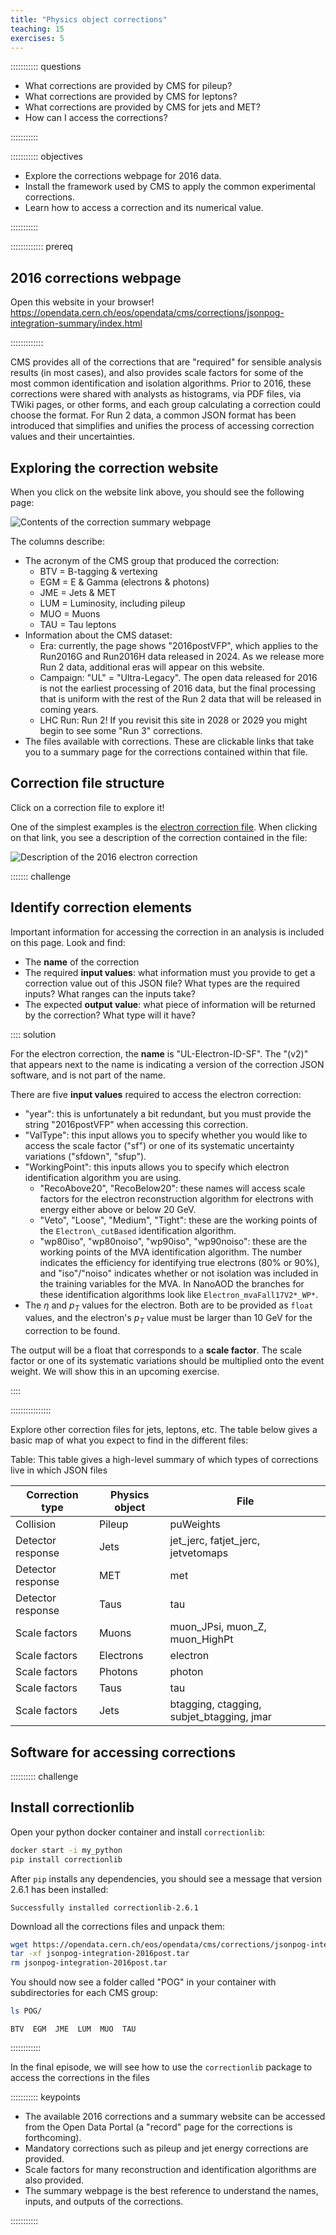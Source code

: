 ```yaml
---
title: "Physics object corrections"
teaching: 15
exercises: 5
---
```


::::::::::: questions

- What corrections are provided by CMS for pileup?
- What corrections are provided by CMS for leptons?
- What corrections are provided by CMS for jets and MET?
- How can I access the corrections?

:::::::::::

::::::::::: objectives

- Explore the corrections webpage for 2016 data.
- Install the framework used by CMS to apply the common experimental corrections.
- Learn how to access a correction and its numerical value.

:::::::::::

::::::::::::: prereq

## 2016 corrections webpage

Open this website in your browser! https://opendata.cern.ch/eos/opendata/cms/corrections/jsonpog-integration-summary/index.html

:::::::::::::

CMS provides all of the corrections that are "required" for sensible analysis results (in most cases), and also provides scale factors for some of the most common identification and isolation algorithms. Prior to 2016, these corrections were shared with analysts as histograms, via PDF files, via TWiki pages, or other forms, and each group calculating a correction could choose the format. For Run 2 data, a common JSON format has been introduced that simplifies and unifies the process of accessing correction values and their uncertainties.

## Exploring the correction website

When you click on the website link above, you should see the following page:

![Contents of the correction summary webpage](fig/JSONsummary.PNG)

The columns describe:

 * The acronym of the CMS group that produced the correction:
   * BTV = B-tagging & vertexing
   * EGM = E & Gamma (electrons & photons)
   * JME = Jets & MET
   * LUM = Luminosity, including pileup
   * MUO = Muons
   * TAU = Tau leptons
 * Information about the CMS dataset:
   * Era: currently, the page shows "2016postVFP", which applies to the Run2016G and Run2016H data released in 2024. As we release more Run 2 data, additional eras will appear on this website.
   * Campaign: "UL" = "Ultra-Legacy". The open data released for 2016 is not the earliest processing of 2016 data, but the final processing that is uniform with the rest of the Run 2 data that will be released in coming years.
   * LHC Run: Run 2! If you revisit this site in 2028 or 2029 you might begin to see some "Run 3" corrections.
 * The files available with corrections. These are clickable links that take you to a summary page for the corrections contained within that file.


## Correction file structure

Click on a correction file to explore it!

One of the simplest examples is the [electron correction file](https://opendata.cern.ch/eos/opendata/cms/corrections/jsonpog-integration-summary/summaries/EGM_2016postVFP_UL_electron.html). When clicking on that link, you see a description of the correction contained in the file:

![Description of the 2016 electron correction](fig/electronCorr.PNG)

::::::: challenge

## Identify correction elements

Important information for accessing the correction in an analysis is included on this page.  Look and find:

 * The **name** of the correction
 * The required **input values**: what information must you provide to get a correction value out of this JSON file? What types are the required inputs? What ranges can the inputs take?
 * The expected **output value**: what piece of information will be returned by the correction? What type will it have?

:::: solution

For the electron correction, the **name** is "UL-Electron-ID-SF". The "(v2)" that appears next to the name is indicating a version of the correction JSON software, and is not part of the name.

There are five **input values** required to access the electron correction:

 * "year": this is unfortunately a bit redundant, but you must provide the string "2016postVFP" when accessing this correction.
 * "ValType": this input allows you to specify whether you would like to access the scale factor ("sf") or one of its systematic uncertainty variations ("sfdown", "sfup").
 * "WorkingPoint": this inputs allows you to specify which electron identification algorithm you are using.
   * "RecoAbove20", "RecoBelow20": these names will access scale factors for the electron reconstruction algorithm for electrons with energy either above or below 20 GeV.
   * "Veto", "Loose", "Medium", "Tight": these are the working points of the `Electron\_cutBased` identification algorithm.
   * "wp80iso", "wp80noiso", "wp90iso", "wp90noiso": these are the working points of the MVA identification algorithm. The number indicates the efficiency for identifying true electrons (80% or 90%), and "iso"/"noiso" indicates whether or not isolation was included in the training variables for the MVA. In NanoAOD the branches for these identification algorithms look like `Electron_mvaFall17V2*_WP*`.
 * The $\eta$ and $p_T$ values for the electron. Both are to be provided as `float` values, and the electron's $p_T$ value must be larger than 10 GeV for the correction to be found.

The output will be a float that corresponds to a **scale factor**. The scale factor or one of its systematic variations should be multiplied onto the event weight. We will show this in an upcoming exercise.

::::

::::::::::::::::

Explore other correction files for jets, leptons, etc. The table below gives a basic map of what you expect to find in the different files:

Table: This table gives a high-level summary of which types of corrections live in which JSON files

| Correction type | Physics object | File |
| --------------- | -------------- | ---- |
| Collision       | Pileup         | puWeights |
| Detector response | Jets | jet_jerc, fatjet_jerc, jetvetomaps |
| Detector response | MET | met |
| Detector response | Taus | tau |
| Scale factors | Muons | muon_JPsi, muon_Z, muon_HighPt |
| Scale factors | Electrons | electron |
| Scale factors | Photons | photon |
| Scale factors | Taus | tau |
| Scale factors | Jets | btagging, ctagging, subjet_btagging, jmar |

## Software for accessing corrections

:::::::::: challenge

## Install correctionlib

Open your python docker container and install `correctionlib`:

```bash
docker start -i my_python
pip install correctionlib
```

After `pip` installs any dependencies, you should see a message that version 2.6.1 has been installed:

```output
Successfully installed correctionlib-2.6.1
```

Download all the corrections files and unpack them:

```bash
wget https://opendata.cern.ch/eos/opendata/cms/corrections/jsonpog-integration-2016post.tar
tar -xf jsonpog-integration-2016post.tar
rm jsonpog-integration-2016post.tar
```

You should now see a folder called "POG" in your container with subdirectories for each CMS group:

```bash
ls POG/
```

```output
BTV  EGM  JME  LUM  MUO  TAU
```

::::::::::::

In the final episode, we will see how to use the `correctionlib` package to access the corrections in the files 

::::::::::: keypoints

- The available 2016 corrections and a summary website can be accessed from the Open Data Portal (a "record" page for the corrections is forthcoming).
- Mandatory corrections such as pileup and jet energy corrections are provided.
- Scale factors for many reconstruction and identification algorithms are also provided.
- The summary webpage is the best reference to understand the names, inputs, and outputs of the corrections. 

:::::::::::
